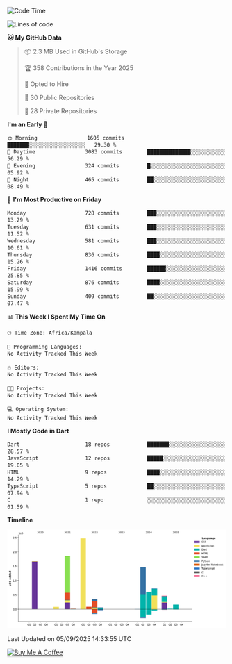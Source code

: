 <!--START_SECTION:waka-->
![Code Time](http://img.shields.io/badge/Code%20Time-949%20hrs%209%20mins-blue)

![Lines of code](https://img.shields.io/badge/From%20Hello%20World%20I%27ve%20Written-10.0%20million%20lines%20of%20code-blue)

**🐱 My GitHub Data** 

> 📦 2.3 MB Used in GitHub's Storage 
 > 
> 🏆 358 Contributions in the Year 2025
 > 
> 💼 Opted to Hire
 > 
> 📜 30 Public Repositories 
 > 
> 🔑 28 Private Repositories 
 > 
**I'm an Early 🐤** 

```text
🌞 Morning                1605 commits        ███████░░░░░░░░░░░░░░░░░░   29.30 % 
🌆 Daytime                3083 commits        ██████████████░░░░░░░░░░░   56.29 % 
🌃 Evening                324 commits         █░░░░░░░░░░░░░░░░░░░░░░░░   05.92 % 
🌙 Night                  465 commits         ██░░░░░░░░░░░░░░░░░░░░░░░   08.49 % 
```
📅 **I'm Most Productive on Friday** 

```text
Monday                   728 commits         ███░░░░░░░░░░░░░░░░░░░░░░   13.29 % 
Tuesday                  631 commits         ███░░░░░░░░░░░░░░░░░░░░░░   11.52 % 
Wednesday                581 commits         ███░░░░░░░░░░░░░░░░░░░░░░   10.61 % 
Thursday                 836 commits         ████░░░░░░░░░░░░░░░░░░░░░   15.26 % 
Friday                   1416 commits        ██████░░░░░░░░░░░░░░░░░░░   25.85 % 
Saturday                 876 commits         ████░░░░░░░░░░░░░░░░░░░░░   15.99 % 
Sunday                   409 commits         ██░░░░░░░░░░░░░░░░░░░░░░░   07.47 % 
```


📊 **This Week I Spent My Time On** 

```text
🕑︎ Time Zone: Africa/Kampala

💬 Programming Languages: 
No Activity Tracked This Week

🔥 Editors: 
No Activity Tracked This Week

🐱‍💻 Projects: 
No Activity Tracked This Week

💻 Operating System: 
No Activity Tracked This Week
```

**I Mostly Code in Dart** 

```text
Dart                     18 repos            ███████░░░░░░░░░░░░░░░░░░   28.57 % 
JavaScript               12 repos            █████░░░░░░░░░░░░░░░░░░░░   19.05 % 
HTML                     9 repos             ████░░░░░░░░░░░░░░░░░░░░░   14.29 % 
TypeScript               5 repos             ██░░░░░░░░░░░░░░░░░░░░░░░   07.94 % 
C                        1 repo              ░░░░░░░░░░░░░░░░░░░░░░░░░   01.59 % 
```



**Timeline**

![Lines of Code chart](https://raw.githubusercontent.com/drexhacker/drexhacker/main/assets/bar_graph.png)


 Last Updated on 05/09/2025 14:33:55 UTC
<!--END_SECTION:waka-->

<a href="https://www.buymeacoffee.com/drexsoftorg" target="_blank"><img src="https://www.buymeacoffee.com/assets/img/custom_images/orange_img.png" alt="Buy Me A Coffee" style="height: 41px !important;width: 174px !important;box-shadow: 0px 3px 2px 0px rgba(190, 190, 190, 0.5) !important;-webkit-box-shadow: 0px 3px 2px 0px rgba(190, 190, 190, 0.5) !important;" ></a>


<!---
drexhacker/drexhacker is a ✨ special ✨ repository because its `README.md` (this file) appears on your GitHub profile.
You can click the Preview link to take a look at your changes.
--->
